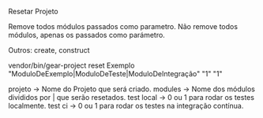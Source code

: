 
Resetar Projeto

Remove todos módulos passados como parametro.
Não remove todos módulos, apenas os passados como parámetro.

Outros: create, construct

vendor/bin/gear-project reset Exemplo "ModuloDeExemplo|ModuloDeTeste|ModuloDeIntegração" "1" "1"

projeto    -> Nome do Projeto que será criado.
modules    -> Nome dos módulos divididos por | que serão resetados.
test local -> 0 ou 1 para rodar os testes localmente.
test ci    -> 0 ou 1 para rodar os testes na integração contínua.

